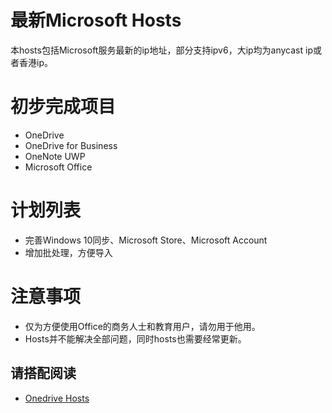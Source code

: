 # 最新Microsoft Hosts

本hosts包括Microsoft服务最新的ip地址，部分支持ipv6，大ip均为anycast ip或者香港ip。

# 初步完成项目

 - OneDrive
 - OneDrive for Business
 - OneNote UWP
 - Microsoft Office
 
# 计划列表

 - 完善Windows 10同步、Microsoft Store、Microsoft Account
 - 增加批处理，方便导入
  
# 注意事项

 - 仅为方便使用Office的商务人士和教育用户，请勿用于他用。
 - Hosts并不能解决全部问题，同时hosts也需要经常更新。
 
## 请搭配阅读

 - [Onedrive Hosts](https://www.zhangxuhu.com/archives/158.html)
